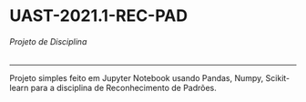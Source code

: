 # UAST-2021.1-REC-PAD
###### Projeto de Disciplina
--------

Projeto simples feito em Jupyter Notebook usando Pandas, Numpy, Scikit-learn para a disciplina de Reconhecimento de Padrões. 
